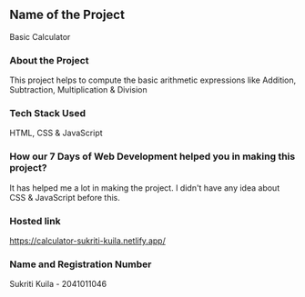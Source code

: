 ## Name of the Project 
Basic Calculator
### About the Project 
This project helps to compute the basic arithmetic expressions like Addition, Subtraction, Multiplication & Division
### Tech Stack Used 
HTML, CSS & JavaScript
### How our 7 Days of Web Development helped you in making this project?
It has helped me a lot in making the project. I didn't have any idea about CSS & JavaScript before this. 
### Hosted link
https://calculator-sukriti-kuila.netlify.app/ 
### Name and Registration Number
Sukriti Kuila - 2041011046
